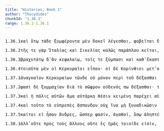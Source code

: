 ```yaml
---
title: "Histories, Book 1"
author: "Thucydides"
chunkId: "1.36.1"
range: 1.36.1-1.36.1
---
```


<pre class="greek prose syntax" data-urn="urn:cts:greekLit:tlg0003.tlg001"><p><span class="subdoc" data-subdoc="1.36.1">1.36.1</span><span class="sentence"><span class=" " data-flags="d--------" data-head="19" data-id="1" data-lemma="καί">καὶ </span><span class=" dative" data-def="that, Aër, any one who, anything which, whosoever, whichsoever" data-flags="p-s---md-" data-head="6" data-id="2" data-lemma="ὅστις">ὅτῳ </span><span class=" accusative" data-def="this, nearer, more remote" data-flags="p-p---na-" data-head="7" data-id="3" data-lemma="ὅδε">τάδε </span><span class="verb accusative" data-def="bring together, gather, collect, bring together, contribute, bring into conflict" data-flags="v-pppana-" data-head="7" data-id="4" data-lemma="συμφέρω">ξυμφέροντα </span><span class=" " data-def="indeed, of a truth, but, indeed" data-flags="d--------" data-head="10" data-id="5" data-lemma="μέν">μὲν </span><span class="verb " data-def="expect, think, suppose, imagine, thought" data-flags="v3spia---" data-head="10" data-id="6" data-lemma="δοκέω">δοκεῖ </span><span class="verb " data-flags="v--pne---" data-head="6" data-id="7" data-lemma="λέγω">λέγεσθαι</span><span class=" " data-flags="u--------" data-head="6" data-id="8" data-lemma=",">, </span><span class="verb " data-def="put to flight, terrify, alarm, to frighten" data-flags="v3spie---" data-head="10" data-id="9" data-lemma="φοβέω">φοβεῖται </span><span class=" " data-flags="c--------" data-head="19" data-id="10" data-lemma="δέ">δὲ </span><span class=" " data-flags="c--------" data-head="9" data-id="11" data-lemma="μή">μὴ </span><span class=" " data-def="through, in a line, right through" data-flags="r--------" data-head="14" data-id="12" data-lemma="διά">δἰ </span><span class=" accusative" data-def="self, him, her, it, the very one, the same" data-flags="p-p---na-" data-head="12" data-id="13" data-lemma="αὐτός">αὐτὰ </span><span class="verb nominative" data-def="persuade, obey, obey" data-flags="v-sppemn-" data-head="17" data-id="14" data-lemma="πείθω">πειθόμενος </span><span class=" accusative" data-flags="l-p---fa-" data-head="16" data-id="15" data-lemma="ὁ">τὰς </span><span class=" accusative" data-def="drink-offering, drink-offering, a solemn treaty" data-flags="n-p---fa-" data-head="17" data-id="16" data-lemma="σπονδή">σπονδὰς </span><span class="verb " data-def="luo, re-luo, solvo, se-luo), solūtus" data-flags="v3sasa---" data-head="11" data-id="17" data-lemma="λύω">λύσῃ</span><span class=" " data-flags="u--------" data-head="10" data-id="18" data-lemma=",">, </span><span class="verb " data-def="come to know, perceive, know, know by reflection" data-flags="v3sama---" data-head="0" data-id="19" data-lemma="γιγνώσκω">γνώτω </span><span class=" nominative" data-flags="l-s---nn-" data-head="22" data-id="20" data-lemma="ὁ">τὸ </span><span class=" " data-def="indeed, of a truth, but, indeed" data-flags="d--------" data-head="32" data-id="21" data-lemma="μέν">μὲν </span><span class="verb nominative" data-flags="v-srpann-" data-head="29" data-id="22" data-lemma="δείδω">δεδιὸς </span><span class=" genitive" data-def="self, him, her, it, the very one, the same" data-flags="p-s---ng-" data-head="24" data-id="23" data-lemma="αὐτός">αὐτοῦ </span><span class=" accusative" data-def="strength, might, power, might" data-flags="n-s---fa-" data-head="25" data-id="24" data-lemma="ἰσχύς">ἰσχὺν </span><span class="verb nominative" data-flags="v-sppann-" data-head="29" data-id="25" data-lemma="ἔχω">ἔχον </span><span class=" accusative" data-flags="l-p---ma-" data-head="27" data-id="26" data-lemma="ὁ">τοὺς </span><span class=" accusative" data-def="opposite, on the opposite side, opposite, fronting, face to face" data-flags="a-p---ma-" data-head="22" data-id="27" data-lemma="ἐναντίος">ἐναντίους </span><span class=" " data-def="" data-flags="d--------" data-head="29" data-id="28" data-lemma="μᾶλλον">μᾶλλον </span><span class="verb nominative" data-def="put to flight, terrify, alarm, to frighten" data-flags="v-sfpann-" data-head="32" data-id="29" data-lemma="φοβέω">φοβῆσον</span><span class=" " data-flags="u--------" data-head="29" data-id="30" data-lemma=",">, </span><span class=" nominative" data-flags="l-s---nn-" data-head="33" data-id="31" data-lemma="ὁ">τὸ </span><span class=" " data-flags="c--------" data-head="45" data-id="32" data-lemma="δέ">δὲ </span><span class="verb nominative" data-def="to be of good courage, to be over-bold, fear not" data-flags="v-sppann-" data-head="43" data-id="33" data-lemma="θαρσέω">θαρσοῦν </span><span class=" " data-flags="d--------" data-head="35" data-id="34" data-lemma="μή">μὴ </span><span class="verb genitive" data-def="take, accept, receive, receive, at the hand of" data-flags="v-sapmmg-" data-head="33" data-id="35" data-lemma="δέχομαι">δεξαμένου </span><span class=" nominative" data-def="without strength, weak, feeble, sickly, least able to bear" data-flags="a-s---nn-" data-head="37" data-id="36" data-lemma="ἀσθενής">ἀσθενὲς </span><span class="verb nominative" data-flags="v-sppann-" data-head="33" data-id="37" data-lemma="εἰμί">ὂν </span><span class=" " data-def="on the side of, in the direction of, from, at, to, práti" data-flags="r--------" data-head="42" data-id="38" data-lemma="πρός">πρὸς </span><span class="verb accusative" data-def="to be strong, had, strength" data-flags="v-pppama-" data-head="41" data-id="39" data-lemma="ἰσχύω">ἰσχύοντας </span><span class=" accusative" data-flags="l-p---ma-" data-head="41" data-id="40" data-lemma="ὁ">τοὺς </span><span class=" accusative" data-def="hated, hateful, hateful, hating, hostile" data-flags="a-p---ma-" data-head="38" data-id="41" data-lemma="ἐχθρός">ἐχθροὺς </span><span class=" nominative" data-flags="a-s---nnc" data-head="43" data-id="42" data-lemma="ἀδεής">ἀδεέστερον </span><span class="verb nominative" data-flags="v-sfpmnn-" data-head="32" data-id="43" data-lemma="εἰμί">ἐσόμενον</span><span class=" " data-flags="u--------" data-head="43" data-id="44" data-lemma=",">, </span><span class=" " data-flags="c--------" data-head="19" data-id="45" data-lemma="καί">καὶ </span><span class=" " data-flags="d--------" data-head="58" data-id="46" data-lemma="ἅμα">ἅμα </span><span class=" " data-flags="d--------" data-head="53" data-id="47" data-lemma="οὐ">οὐ </span><span class=" " data-def="round about, all round, on both sides, pári" data-flags="r--------" data-head="58" data-id="48" data-lemma="περί">περὶ </span><span class=" genitive" data-flags="l-s---fg-" data-head="50" data-id="49" data-lemma="ὁ">τῆς </span><span class=" genitive" data-def="BMus.Cat.Coins Thessaly" data-flags="n-s---fg-" data-head="48" data-id="50" data-lemma="Κέρκυρα">Κερκύρας </span><span class=" " data-flags="d--------" data-head="58" data-id="51" data-lemma="νῦν">νῦν </span><span class=" accusative" data-flags="l-s---na-" data-head="53" data-id="52" data-lemma="ὁ">τὸ </span><span class=" accusative" data-def="" data-flags="a-s---na-" data-head="50" data-id="53" data-lemma="πλέος">πλέον </span><span class=" " data-flags="c--------" data-head="53" data-id="54" data-lemma="ἤ">ἢ </span><span class=" " data-flags="d--------" data-head="57" data-id="55" data-lemma="καί">καὶ </span><span class=" genitive" data-flags="l-p---fg-" data-head="57" data-id="56" data-lemma="ὁ">τῶν </span><span class=" genitive" data-def="the city of Athens, to Athens" data-flags="n-p---fg-" data-head="92" data-id="57" data-lemma="Ἀθῆναι">Ἀθηνῶν </span><span class="verb nominative" data-def="take counsel, deliberate, determine, resolve after deliberation" data-flags="v-sppemn-" data-head="60" data-id="58" data-lemma="βουλεύω">βουλευόμενος</span><span class=" " data-flags="u--------" data-head="58" data-id="59" data-lemma=",">, </span><span class=" " data-flags="c--------" data-head="45" data-id="60" data-lemma="καί">καὶ </span><span class=" " data-flags="d--------" data-head="65" data-id="61" data-lemma="οὐ">οὐ </span><span class=" accusative" data-flags="l-p---na-" data-head="63" data-id="62" data-lemma="ὁ">τὰ </span><span class=" accusative" data-def="strongest, mightiest, the best, the strength" data-flags="a-p---na-" data-head="65" data-id="63" data-lemma="κράτιστος">κράτιστα </span><span class=" dative" data-def="self, him, her, it, the very one, the same" data-flags="p-p---fd-" data-head="65" data-id="64" data-lemma="αὐτός">αὐταῖς </span><span class="verb nominative" data-def="perceive before, foresee, foreseeing, foreknowledge" data-flags="v-sppamn-" data-head="60" data-id="65" data-lemma="προνοέω">προνοῶν</span><span class=" " data-flags="u--------" data-head="67" data-id="66" data-lemma=",">, </span><span class=" " data-def="whenever, since, since" data-flags="c--------" data-head="65" data-id="67" data-lemma="ὅταν">ὅταν </span><span class=" " data-def="into, to, into" data-flags="r--------" data-head="78" data-id="68" data-lemma="εἰς">ἐς </span><span class=" accusative" data-flags="l-s---ma-" data-head="75" data-id="69" data-lemma="ὁ">τὸν </span><span class="verb accusative" data-flags="v-sppama-" data-head="71" data-id="70" data-lemma="μέλλω">μέλλοντα </span><span class=" " data-flags="c--------" data-head="75" data-id="71" data-lemma="καί">καὶ </span><span class=" accusative" data-def="as great as, how great, as much as, how much, as far as, how far" data-flags="a-s---ma-" data-head="74" data-id="72" data-lemma="ὅσος">ὅσον </span><span class=" " data-flags="d--------" data-head="72" data-id="73" data-lemma="οὐ">οὐ </span><span class="verb accusative" data-flags="v-sppama-" data-head="71" data-id="74" data-lemma="πάρειμι">παρόντα </span><span class=" accusative" data-def="war, battle, fight, single combat" data-flags="n-s---ma-" data-head="68" data-id="75" data-lemma="πόλεμος">πόλεμον </span><span class=" accusative" data-flags="l-s---na-" data-head="77" data-id="76" data-lemma="ὁ">τὸ </span><span class=" " data-flags="d--------" data-head="78" data-id="77" data-lemma="αὐτίκα">αὐτίκα </span><span class="verb nominative" data-def="look round, examine, observe carefully, consider well" data-flags="v-sppamn-" data-head="79" data-id="78" data-lemma="περισκοπέω">περισκοπῶν </span><span class="verb " data-def="to be in doubt, at a loss, waverers, to be matter of doubt" data-flags="v3spsa---" data-head="67" data-id="79" data-lemma="ἐνδοιάζω">ἐνδοιάζῃ </span><span class=" accusative" data-def="place, spot, district, spot, sites" data-flags="n-s---na-" data-head="81" data-id="80" data-lemma="χωρίον">χωρίον </span><span class="verb " data-def="take, receive besides, in addition, get over and above" data-flags="v--ana---" data-head="79" data-id="81" data-lemma="προσλαμβάνω">προσλαβεῖν </span><span class=" nominative" data-flags="p-s---nn-" data-head="88" data-id="82" data-lemma="ὅς">ὃ </span><span class=" " data-def="mip, miti, mit, in the midst of, among, between" data-flags="r--------" data-head="86" data-id="83" data-lemma="μετά">μετὰ </span><span class=" genitive" data-def="big, full-grown, elder" data-flags="a-p---mgs" data-head="85" data-id="84" data-lemma="μέγας">μεγίστων </span><span class=" genitive" data-flags="n-p---mg-" data-head="83" data-id="85" data-lemma="καιρός">καιρῶν </span><span class="verb " data-def="make, make, a kinsman" data-flags="v3spie---" data-head="88" data-id="86" data-lemma="οἰκειόω">οἰκειοῦταί </span><span class=" " data-flags="d--------" data-head="88" data-id="87" data-lemma="τε">τε </span><span class=" " data-flags="c--------" data-head="80" data-id="88" data-lemma="καί">καὶ </span><span class="verb " data-def="make hostile, make an enemy of, you will make, your enemies" data-flags="v3spie---" data-head="88" data-id="89" data-lemma="πολεμόω">πολεμοῦται</span><span class=" " data-flags="u--------" data-head="0" data-id="90" data-lemma=".">. </span></span></p><p><span class="subdoc" data-subdoc="1.36.2">1.36.2</span><span class="sentence"><span class=" genitive" data-flags="l-s---fg-" data-head="4" data-id="1" data-lemma="ὁ">τῆς </span><span class=" " data-flags="d--------" data-head="5" data-id="2" data-lemma="τε">τε </span><span class=" " data-def="for, yes, . . , no, ay doubtless" data-flags="d--------" data-head="26" data-id="3" data-lemma="γάρ">γὰρ </span><span class=" genitive" data-def="Italy" data-flags="n-s---fg-" data-head="5" data-id="4" data-lemma="Ἰταλία">Ἰταλίας </span><span class=" " data-flags="c--------" data-head="8" data-id="5" data-lemma="καί">καὶ </span><span class=" genitive" data-def="" data-flags="n-s---fg-" data-head="5" data-id="6" data-lemma="Σικελία">Σικελίας </span><span class=" " data-flags="d--------" data-head="9" data-id="7" data-lemma="καλός">καλῶς </span><span class=" genitive" data-def="coasting voyage, passage, shore to be coasted along" data-flags="n-s---mg-" data-head="7" data-id="8" data-lemma="παράπλοος">παράπλου </span><span class="verb " data-def="Aër, śéte, śáyate" data-flags="v3spie---" data-head="26" data-id="9" data-lemma="κεῖμαι">κεῖται</span><span class=" " data-flags="u--------" data-head="11" data-id="10" data-lemma=",">, </span><span class=" " data-def="as being, inasmuch as, since it was, the actual" data-flags="c--------" data-head="9" data-id="11" data-lemma="ὥστε">ὥστε </span><span class=" " data-def="and not, neither . . nor, both not . . , and" data-flags="d--------" data-head="19" data-id="12" data-lemma="μήτε">μήτε </span><span class=" " data-def="from that place, thence, on his part, on yon side of" data-flags="d--------" data-head="14" data-id="13" data-lemma="ἐκεῖθεν">ἐκεῖθεν </span><span class=" accusative" data-def="of, for a ship, seafaring, naval, of ships" data-flags="a-s---ma-" data-head="17" data-id="14" data-lemma="ναυτικός">ναυτικὸν </span><span class="verb " data-def="suffer, permit, leave, alone" data-flags="v2spie---" data-head="11" data-id="15" data-lemma="ἐάω">ἐᾶσαι </span><span class=" dative" data-def="" data-flags="n-p---md-" data-head="17" data-id="16" data-lemma="Πελοποννήσιοι">Πελοποννησίοις </span><span class="verb " data-def="come upon, approach, come suddenly upon" data-flags="v--ana---" data-head="19" data-id="17" data-lemma="ἐπέρχομαι">ἐπελθεῖν </span><span class=" accusative" data-flags="l-s---na-" data-head="33" data-id="18" data-lemma="ὁ">τό </span><span class=" " data-flags="c--------" data-head="15" data-id="19" data-lemma="τε">τε </span><span class=" " data-def="hence, from this quarter, from people here" data-flags="d--------" data-head="33" data-id="20" data-lemma="ἐνθένδε">ἐνθένδε </span><span class=" " data-def="on the side of, in the direction of, from, at, to, práti" data-flags="r--------" data-head="24" data-id="21" data-lemma="πρός">πρὸς </span><span class=" accusative" data-flags="l-p---na-" data-head="23" data-id="22" data-lemma="ὁ">τ- </span><span class=" " data-def="there, in that place, what is, happens there, events there" data-flags="d--------" data-head="21" data-id="23" data-lemma="ἐκεῖ">ἀκεῖ </span><span class="verb " data-def="send past, conveyed, past" data-flags="v--ana---" data-head="19" data-id="24" data-lemma="παραπέμπω">παραπέμψαι</span><span class=" " data-flags="u--------" data-head="9" data-id="25" data-lemma=",">, </span><span class=" " data-flags="c--------" data-head="0" data-id="26" data-lemma="καί">καὶ </span><span class=" " data-def="into, to, into" data-flags="r--------" data-head="30" data-id="27" data-lemma="εἰς">ἐς </span><span class=" accusative" data-flags="l-p---na-" data-head="29" data-id="28" data-lemma="ὁ">τ- </span><span class=" accusative" data-flags="p-p---na-" data-head="27" data-id="29" data-lemma="ἄλλος">ἆλλα </span><span class=" nominative" data-def="accompanying, companion, suitable, useful, profitable" data-flags="a-s---nns" data-head="31" data-id="30" data-lemma="σύμφορος">ξυμφορώτατόν </span><span class="verb " data-flags="v3spia---" data-head="26" data-id="31" data-lemma="εἰμί">ἐστιν</span><span class=" " data-flags="u--------" data-head="0" data-id="32" data-lemma=".">. </span></span></p><p><span class="subdoc" data-subdoc="1.36.3">1.36.3</span><span class="sentence"><span class=" dative" data-def="short, a short time, for a moment" data-flags="a-s---nds" data-head="13" data-id="1" data-lemma="βραχύς">βραχυτάτῳ </span><span class=" " data-flags="d--------" data-head="18" data-id="2" data-lemma="δέ">δ̓ </span><span class=" " data-flags="d--------" data-head="18" data-id="3" data-lemma="ἄν">ἂν </span><span class=" dative" data-def="of the head, principal, chief, head, parts about the head" data-flags="a-s---nd-" data-head="13" data-id="4" data-lemma="κεφάλαιος">κεφαλαίῳ</span><span class=" " data-flags="u--------" data-head="4" data-id="5" data-lemma=",">, </span><span class=" dative" data-flags="l-p---nd-" data-head="8" data-id="6" data-lemma="ὁ">τοῖς </span><span class=" " data-flags="c--------" data-head="18" data-id="7" data-lemma="τε">τε </span><span class=" dative" data-def="all together, all at once, the whole, as a whole" data-flags="a-p---nd-" data-head="7" data-id="8" data-lemma="σύμπας">ξύμπασι </span><span class=" " data-flags="d--------" data-head="11" data-id="9" data-lemma="καί">καὶ </span><span class=" " data-flags="r--------" data-head="8" data-id="10" data-lemma="κατά">καθ̓ </span><span class=" accusative" data-def="each, each, every one" data-flags="a-s---na-" data-head="10" data-id="11" data-lemma="ἕκαστος">ἕκαστον</span><span class=" " data-flags="u--------" data-head="8" data-id="12" data-lemma=",">, </span><span class=" dative" data-def="this, nearer, more remote" data-flags="p-s---nd-" data-head="7" data-id="13" data-lemma="ὅδε">τῷδ̓ </span><span class=" " data-flags="d--------" data-head="18" data-id="14" data-lemma="ἄν">ἂν </span><span class=" " data-flags="d--------" data-head="16" data-id="15" data-lemma="μή">μὴ </span><span class="verb " data-flags="v--anm---" data-head="18" data-id="16" data-lemma="προίημι">προέσθαι </span><span class=" accusative" data-def="I at least, for my part, indeed, for myself, me, we two" data-flags="p1p---ma-" data-head="16" data-id="17" data-lemma="ἐγώ">ἡμᾶς </span><span class="verb " data-def="learn, by study, by practice" data-flags="v2paoa---" data-head="0" data-id="18" data-lemma="μανθάνω">μάθοιτε</span><span class=" " data-flags="u--------" data-head="0" data-id="19" data-lemma="·">· </span></span><span class="sentence"><span class=" nominative" data-def="three, three, three" data-flags="n-p---nn-" data-head="3" data-id="1" data-lemma="τρία">τρία </span><span class=" " data-def="indeed, of a truth, but, indeed" data-flags="d--------" data-head="20" data-id="2" data-lemma="μέν">μὲν </span><span class=" nominative" data-def="(sum), the things which actually exist, the present, reality, truth, actual objects" data-flags="n-p---nn-" data-head="8" data-id="3" data-lemma="ὄντα">ὄντα </span><span class=" genitive" data-def="computation, reckoning, account, accounts" data-flags="n-s---mg-" data-head="5" data-id="4" data-lemma="λόγος">λόγου </span><span class=" nominative" data-def="counterbalancing, weighing as much, of like value, worth as much as, worth" data-flags="a-p---nn-" data-head="8" data-id="5" data-lemma="ἄξιος">ἄξια </span><span class=" dative" data-flags="l-p---md-" data-head="7" data-id="6" data-lemma="ὁ">τοῖς </span><span class=" dative" data-def="the Thessalian tribe of which Hellen was the reputed chief, non-Egyptian, pagan" data-flags="n-p---md-" data-head="8" data-id="7" data-lemma="Ἕλλην">Ἕλλησι </span><span class=" nominative" data-def="of, for a ship, seafaring, naval, of ships" data-flags="a-p---nn-" data-head="9" data-id="8" data-lemma="ναυτικός">ναυτικά</span><span class=" " data-flags="u--------" data-head="20" data-id="9" data-lemma=",">, </span><span class=" nominative" data-flags="l-s---nn-" data-head="16" data-id="10" data-lemma="ὁ">τὸ </span><span class=" " data-def="beside, from the side of, from beside, from, beside" data-flags="r--------" data-head="10" data-id="11" data-lemma="παρά">παῤ </span><span class=" dative" data-def="thou, thou at least, for thy part, you two, both of you" data-flags="p-p---md-" data-head="11" data-id="12" data-lemma="σύ">ὑμῖν </span><span class=" " data-flags="d--------" data-head="16" data-id="13" data-lemma="καί">καὶ </span><span class=" nominative" data-flags="l-s---nn-" data-head="15" data-id="14" data-lemma="ὁ">τὸ </span><span class=" nominative" data-def="our, our case, our part" data-flags="a-s---nn-" data-head="16" data-id="15" data-lemma="ἡμέτερος">ἡμέτερον </span><span class=" " data-flags="c--------" data-head="9" data-id="16" data-lemma="καί">καὶ </span><span class=" nominative" data-flags="l-s---nn-" data-head="16" data-id="17" data-lemma="ὁ">τὸ </span><span class=" genitive" data-def="courtesan, in Corinthian fashion" data-flags="n-p---mg-" data-head="17" data-id="18" data-lemma="Κορίνθιος">Κορινθίων</span><span class=" " data-flags="u--------" data-head="0" data-id="19" data-lemma="·">· </span></span><span class="sentence"><span class=" genitive" data-def="this, u, this man here" data-flags="p-p---ng-" data-head="6" data-id="1" data-lemma="οὗτος">τούτων </span><span class=" " data-flags="d--------" data-head="20" data-id="2" data-lemma="δέ">δὲ </span><span class=" " data-flags="c--------" data-head="20" data-id="3" data-lemma="εἰ">εἰ </span><span class="verb " data-def="look round upon, take a look round, look over, overlook" data-flags="v2pfim---" data-head="10" data-id="4" data-lemma="περιοράω">περιόψεσθε </span><span class=" accusative" data-flags="l-p---na-" data-head="6" data-id="5" data-lemma="ὁ">τὰ </span><span class=" " data-def="Acut.(Sp, two, two" data-flags="a--------" data-head="9" data-id="6" data-lemma="δύο">δύο </span><span class=" " data-def="into, to, into" data-flags="r--------" data-head="9" data-id="7" data-lemma="εἰς">ἐς </span><span class=" accusative" data-def="identical" data-flags="a-s---na-" data-head="7" data-id="8" data-lemma="ταὐτός">ταὐτὸν </span><span class="verb " data-def="ibo, start, set out, was setting out" data-flags="v--ana---" data-head="4" data-id="9" data-lemma="ἔρχομαι">ἐλθεῖν </span><span class=" " data-flags="c--------" data-head="3" data-id="10" data-lemma="καί">καὶ </span><span class=" nominative" data-def="courtesan, in Corinthian fashion" data-flags="n-p---mn-" data-head="13" data-id="11" data-lemma="Κορίνθιος">Κορίνθιοι </span><span class=" accusative" data-def="I at least, for my part, indeed, for myself, me, we two" data-flags="p1p---ma-" data-head="13" data-id="12" data-lemma="ἐγώ">ἡμᾶς </span><span class="verb " data-def="seize beforehand, occupy in advance, to be so occupied, preoccupy" data-flags="v3pfim---" data-head="10" data-id="13" data-lemma="προκαταλαμβάνω">προκαταλήψονται</span><span class=" " data-flags="u--------" data-head="3" data-id="14" data-lemma=",">, </span><span class=" dative" data-flags="n-p---md-" data-head="17" data-id="15" data-lemma="Κερυκυραῖος">Κερκυραίοις </span><span class=" " data-flags="d--------" data-head="17" data-id="16" data-lemma="τε">τε </span><span class=" " data-flags="c--------" data-head="20" data-id="17" data-lemma="καί">καὶ </span><span class=" dative" data-def="" data-flags="n-p---md-" data-head="17" data-id="18" data-lemma="Πελοποννήσιοι">Πελοποννησίοις </span><span class=" " data-flags="d--------" data-head="20" data-id="19" data-lemma="ἅμα">ἅμα </span><span class="verb " data-def="fight by sea, with, to be in the battle" data-flags="v2pfia---" data-head="23" data-id="20" data-lemma="ναυμαχέω">ναυμαχήσετε</span><span class=" " data-flags="u--------" data-head="20" data-id="21" data-lemma=",">, </span><span class="verb nominative" data-def="bring to light, show forth, portray, represent, cause" data-flags="v-papmmn-" data-head="25" data-id="22" data-lemma="δείκνυμι">δεξάμενοι </span><span class=" " data-flags="c--------" data-head="0" data-id="23" data-lemma="δέ">δὲ </span><span class=" accusative" data-def="I at least, for my part, indeed, for myself, me, we two" data-flags="p1p---ma-" data-head="25" data-id="24" data-lemma="ἐγώ">ἡμᾶς </span><span class="verb " data-flags="v2pfia---" data-head="23" data-id="25" data-lemma="ἔχω">ἕξετε </span><span class=" " data-def="on the side of, in the direction of, from, at, to, práti" data-flags="r--------" data-head="32" data-id="26" data-lemma="πρός">πρὸς </span><span class=" accusative" data-def="self, him, her, it, the very one, the same" data-flags="p-p---ma-" data-head="26" data-id="27" data-lemma="αὐτός">αὐτοὺς </span><span class=" dative" data-flags="a-p---fdc" data-head="29" data-id="28" data-lemma="πλείων">πλείοσι </span><span class=" dative" data-def="ship, NT, the ships" data-flags="n-p---fd-" data-head="32" data-id="29" data-lemma="ναῦς">ναυσὶ </span><span class=" dative" data-flags="l-p---fd-" data-head="29" data-id="30" data-lemma="ὁ">ταῖς </span><span class=" dative" data-def="our, our case, our part" data-flags="a-p---fd-" data-head="29" data-id="31" data-lemma="ἡμέτερος">ἡμετέραις </span><span class="verb " data-def="contend for a prize, about, didst provoke" data-flags="v--pne---" data-head="25" data-id="32" data-lemma="ἀγωνίζομαι">ἀγωνίζεσθαι</span><span class=" " data-flags="u--------" data-head="0" data-id="33" data-lemma=".">. </span></span></p><p><span class="subdoc" data-subdoc="1.36.4">1.36.4</span><span class="sentence"><span class=" accusative" data-def="such as this, so good, so noble, so bad, so great a thing" data-flags="p-p---na-" data-head="5" data-id="1" data-lemma="τοιοῦτος">τοιαῦτα </span><span class=" " data-def="indeed, of a truth, but, indeed" data-flags="d--------" data-head="5" data-id="2" data-lemma="μέν">μὲν </span><span class=" nominative" data-flags="l-p---mn-" data-head="4" data-id="3" data-lemma="ὁ">οἱ </span><span class=" nominative" data-flags="n-p---mn-" data-head="5" data-id="4" data-lemma="Κερυκυραῖος">Κερκυραῖοι </span><span class="verb " data-def="said, avocam, vac" data-flags="v3paia---" data-head="0" data-id="5" data-lemma="εἶπον">εἶπον</span><span class=" " data-flags="u--------" data-head="0" data-id="6" data-lemma="·">· </span></span><span class="sentence"><span class=" nominative" data-flags="l-p---mn-" data-head="3" data-id="1" data-lemma="ὁ">οἱ </span><span class=" " data-flags="d--------" data-head="8" data-id="2" data-lemma="δέ">δὲ </span><span class=" nominative" data-def="courtesan, in Corinthian fashion" data-flags="n-p---mn-" data-head="8" data-id="3" data-lemma="Κορίνθιος">Κορίνθιοι </span><span class=" " data-def="mip, miti, mit, in the midst of, among, between" data-flags="r--------" data-head="8" data-id="4" data-lemma="μετά">μετ̓ </span><span class=" accusative" data-def="self, him, her, it, the very one, the same" data-flags="p-p---ma-" data-head="4" data-id="5" data-lemma="αὐτός">αὐτοὺς </span><span class=" accusative" data-def="such as this, such as you see, so great, so bad" data-flags="p-p---na-" data-head="8" data-id="6" data-lemma="τοιόσδε">τοιάδε</span><span class=" " data-flags="u--------" data-head="0" data-id="7" data-lemma=".">. </span></span></p><p><span class="subdoc" data-subdoc="1.37.1">1.37.1</span><span class="sentence"><span class=" nominative" data-def="of, with, by force:, constraining, applying force" data-flags="a-s---nn-" data-head="56" data-id="1" data-lemma="ἀναγκαῖος">ἀναγκαῖον </span><span class=" genitive" data-flags="n-p---mg-" data-head="12" data-id="2" data-lemma="Κερυκυραῖος">Κερκυραίων </span><span class=" genitive" data-def="this, nearer, more remote" data-flags="a-p---mg-" data-head="2" data-id="3" data-lemma="ὅδε">τῶνδε </span><span class=" " data-flags="d--------" data-head="5" data-id="4" data-lemma="οὐ">οὐ </span><span class=" accusative" data-def="alone, solitary, bereft of, without" data-flags="a-s---na-" data-head="14" data-id="5" data-lemma="μόνος">μόνον </span><span class=" " data-def="round about, all round, on both sides, pári" data-flags="r--------" data-head="14" data-id="6" data-lemma="περί">περὶ </span><span class=" genitive" data-flags="l-s---ng-" data-head="8" data-id="7" data-lemma="ὁ">τοῦ </span><span class="verb " data-def="take, accept, receive, receive, at the hand of" data-flags="v--anm---" data-head="6" data-id="8" data-lemma="δέχομαι">δέξασθαι </span><span class=" accusative" data-def="Rendic.Pont. Accad.Rom. di Arch, they, them, them" data-flags="p-p---ma-" data-head="8" data-id="9" data-lemma="σφεῖς">σφᾶς </span><span class=" accusative" data-flags="l-s---ma-" data-head="11" data-id="10" data-lemma="ὁ">τὸν </span><span class=" accusative" data-def="computation, reckoning, account, accounts" data-flags="n-s---ma-" data-head="12" data-id="11" data-lemma="λόγος">λόγον </span><span class="verb genitive" data-def="make, do, make, produce" data-flags="v-papmmg-" data-head="56" data-id="12" data-lemma="ποιέω">ποιησαμένων</span><span class=" " data-flags="u--------" data-head="11" data-id="13" data-lemma=",">, </span><span class=" " data-def="otheruise, but, not only . . but" data-flags="c--------" data-head="11" data-id="14" data-lemma="ἀλλά">ἀλλ̓ </span><span class=" " data-def="so, thus, as, how" data-flags="c--------" data-head="14" data-id="15" data-lemma="ὡς">ὡς </span><span class=" " data-flags="d--------" data-head="17" data-id="16" data-lemma="καί">καὶ </span><span class=" nominative" data-def="I at least, for my part, indeed, for myself, me, we two" data-flags="p1p---mn-" data-head="19" data-id="17" data-lemma="ἐγώ">ἡμεῖς </span><span class=" " data-flags="d--------" data-head="20" data-id="18" data-lemma="τε">τε </span><span class="verb " data-def="to be, do wrong, those who have sinned" data-flags="v1ppia---" data-head="20" data-id="19" data-lemma="ἀδικέω">ἀδικοῦμεν </span><span class=" " data-flags="c--------" data-head="15" data-id="20" data-lemma="καί">καὶ </span><span class=" nominative" data-def="self, him, her, it, the very one, the same" data-flags="p-p---mn-" data-head="24" data-id="21" data-lemma="αὐτός">αὐτοὶ </span><span class=" " data-flags="d--------" data-head="23" data-id="22" data-lemma="οὐ">οὐκ </span><span class=" " data-def="suitably, fairly, reasonably, reasonable" data-flags="d--------" data-head="24" data-id="23" data-lemma="εἰκότως">εἰκότως </span><span class="verb " data-def="to be at war, make war, with" data-flags="v3ppie---" data-head="20" data-id="24" data-lemma="πολεμέω">πολεμοῦνται</span><span class=" " data-flags="u--------" data-head="12" data-id="25" data-lemma=",">, </span><span class="verb accusative" data-def="remind, put in mind, of, recalled" data-flags="v-pappma-" data-head="38" data-id="26" data-lemma="μιμνήσκω">μνησθέντας </span><span class=" accusative" data-flags="a-s---na-" data-head="26" data-id="27" data-lemma="πρῶτος">πρῶτον </span><span class=" " data-flags="d--------" data-head="27" data-id="28" data-lemma="καί">καὶ </span><span class=" accusative" data-def="I at least, for my part, indeed, for myself, me, we two" data-flags="p1p---ma-" data-head="38" data-id="29" data-lemma="ἐγώ">ἡμᾶς </span><span class=" " data-def="round about, all round, on both sides, pári" data-flags="r--------" data-head="26" data-id="30" data-lemma="περί">περὶ </span><span class=" genitive" data-def="either, both of two, each one" data-flags="a-p---ng-" data-head="30" data-id="31" data-lemma="ἀμφότερος">ἀμφοτέρων </span><span class=" " data-def="in this way, manner, so, thus, thus, as follows" data-flags="d--------" data-head="26" data-id="32" data-lemma="οὕτως">οὕτω </span><span class=" " data-flags="d--------" data-head="36" data-id="33" data-lemma="καί">καὶ </span><span class=" " data-flags="r--------" data-head="38" data-id="34" data-lemma="ἐπί">ἐπὶ </span><span class=" accusative" data-flags="l-s---ma-" data-head="37" data-id="35" data-lemma="ὁ">τὸν </span><span class=" accusative" data-flags="a-s---ma-" data-head="37" data-id="36" data-lemma="ἄλλος">ἄλλον </span><span class=" accusative" data-def="computation, reckoning, account, accounts" data-flags="n-s---ma-" data-head="34" data-id="37" data-lemma="λόγος">λόγον </span><span class="verb " data-flags="v--pna---" data-head="56" data-id="38" data-lemma="εἶμι">ἰέναι</span><span class=" " data-flags="u--------" data-head="40" data-id="39" data-lemma=",">, </span><span class=" " data-def="in that place, there, in which place, where, wherever" data-flags="c--------" data-head="38" data-id="40" data-lemma="ἵνα">ἵνα </span><span class=" accusative" data-flags="l-s---fa-" data-head="45" data-id="41" data-lemma="ὁ">τὴν </span><span class=" " data-def="ápa, ab, ap-ehtre" data-flags="r--------" data-head="45" data-id="42" data-lemma="ἀπό">ἀφ̓ </span><span class=" genitive" data-def="I at least, for my part, indeed, for myself, me, we two" data-flags="p1p---mg-" data-head="42" data-id="43" data-lemma="ἐγώ">ἡμῶν </span><span class=" " data-flags="d--------" data-head="48" data-id="44" data-lemma="τε">τε </span><span class=" accusative" data-def="thinking worthy, deeming, fit" data-flags="n-s---fa-" data-head="47" data-id="45" data-lemma="ἀξίωσις">ἀξίωσιν </span><span class=" accusative" data-def="not liable to fall, immovable, steadfast, unshaken, unfailing, trusty" data-flags="a-s---nac" data-head="47" data-id="46" data-lemma="ἀσφαλής">ἀσφαλέστερον </span><span class="verb " data-def="know beforehand, foreseen" data-flags="v2prsa---" data-head="48" data-id="47" data-lemma="πρόοιδα">προειδῆτε </span><span class=" " data-flags="c--------" data-head="40" data-id="48" data-lemma="καί">καὶ </span><span class=" accusative" data-flags="l-s---fa-" data-head="51" data-id="49" data-lemma="ὁ">τὴν </span><span class=" genitive" data-def="this, nearer, more remote" data-flags="p-p---mg-" data-head="51" data-id="50" data-lemma="ὅδε">τῶνδε </span><span class=" accusative" data-def="need, want, need, necessity" data-flags="n-s---fa-" data-head="54" data-id="51" data-lemma="χρεία">χρείαν </span><span class=" " data-flags="d--------" data-head="53" data-id="52" data-lemma="μή">μὴ </span><span class=" " data-def="inconsiderate, thought-less, thoughtlessly, irrational" data-flags="d--------" data-head="54" data-id="53" data-lemma="ἀλόγιστος">ἀλογίστως </span><span class="verb " data-def="thrust away, push back, pushed, off" data-flags="v2pasm---" data-head="48" data-id="54" data-lemma="ἀπωθέω">ἀπώσησθε</span><span class=" " data-flags="u--------" data-head="0" data-id="55" data-lemma=".">. </span></span></p><p><span class="subdoc" data-subdoc="1.37.2">1.37.2</span><span class="sentence"><span class="verb " data-def="Spir. Prooem., Eratosth.Prooem, say, affirm, assert, shall we say of" data-flags="v3ppia---" data-head="0" data-id="1" data-lemma="φημί">φασὶ </span><span class=" " data-flags="d--------" data-head="1" data-id="2" data-lemma="δέ">δὲ </span><span class=" accusative" data-def="alliance, offensive and defensive, defensive, the duty of an ally" data-flags="n-s---fa-" data-head="9" data-id="3" data-lemma="συμμαχία">ξυμμαχίαν </span><span class=" " data-def="through, in a line, right through" data-flags="r--------" data-head="9" data-id="4" data-lemma="διά">διὰ </span><span class=" accusative" data-flags="l-s---na-" data-head="6" data-id="5" data-lemma="ὁ">τὸ </span><span class=" accusative" data-def="of sound mind, discreet, prudent, reasonable" data-flags="a-s---na-" data-head="4" data-id="6" data-lemma="σώφρων">σῶφρον </span><span class=" genitive" data-def="not one, no one, none, no set" data-flags="p-s---mg-" data-head="3" data-id="7" data-lemma="οὐδείς">οὐδενός </span><span class=" " data-flags="d--------" data-head="9" data-id="8" data-lemma="πω">πω </span><span class="verb " data-def="take, accept, receive, receive, at the hand of" data-flags="v--anm---" data-head="1" data-id="9" data-lemma="δέχομαι">δέξασθαι</span><span class=" " data-flags="u--------" data-head="0" data-id="10" data-lemma="·">· </span></span><span class="sentence"><span class=" accusative" data-flags="l-s---na-" data-head="8" data-id="1" data-lemma="ὁ">τὸ </span><span class=" " data-flags="d--------" data-head="8" data-id="2" data-lemma="δέ">δ̓ </span><span class=" " data-flags="r--------" data-head="8" data-id="3" data-lemma="ἐπί">ἐπὶ </span><span class=" dative" data-def="wickedness, villainy, malice, vice, malpractices" data-flags="n-s---fd-" data-head="5" data-id="4" data-lemma="κακουργία">κακουργίᾳ </span><span class=" " data-flags="c--------" data-head="3" data-id="5" data-lemma="καί">καὶ </span><span class=" " data-flags="d--------" data-head="7" data-id="6" data-lemma="οὐ">οὐκ </span><span class=" dative" data-def="goodness, excellence, manly, valour" data-flags="n-s---fd-" data-head="5" data-id="7" data-lemma="ἀρετή">ἀρετῇ </span><span class="verb " data-def="pursue, practise, make" data-flags="v3paia---" data-head="0" data-id="8" data-lemma="ἐπιτηδεύω">ἐπετήδευσαν</span><span class=" " data-flags="u--------" data-head="13" data-id="9" data-lemma=",">, </span><span class=" accusative" data-def="fighting along with, leagued, allied with, ally" data-flags="a-s---ma-" data-head="17" data-id="10" data-lemma="σύμμαχος">ξύμμαχόν </span><span class=" " data-flags="d--------" data-head="20" data-id="11" data-lemma="τε">τε </span><span class=" accusative" data-def="not one, no one, none, no set" data-flags="a-s---ma-" data-head="10" data-id="12" data-lemma="οὐδείς">οὐδένα </span><span class="verb nominative" data-def="will, wish, be willing, wish is will, willed" data-flags="v-pppemn-" data-head="8" data-id="13" data-lemma="βούλομαι">βουλόμενοι </span><span class=" " data-def="on the side of, in the direction of, from, at, to, práti" data-flags="r--------" data-head="18" data-id="14" data-lemma="πρός">πρὸς </span><span class=" accusative" data-flags="l-p---na-" data-head="18" data-id="15" data-lemma="ὁ">τ- </span><span class=" accusative" data-def="wrong done, intentional wrong, wrong done to" data-flags="n-p---na-" data-head="14" data-id="16" data-lemma="ἀδίκημα">ἀδικήματα </span><span class=" " data-flags="c--------" data-head="19" data-id="17" data-lemma="οὐδέ">οὐδὲ </span><span class=" accusative" data-def="witness, witnesses, martyr" data-flags="n-s---ma-" data-head="17" data-id="18" data-lemma="μάρτυς">μάρτυρα </span><span class="verb " data-flags="v--pna---" data-head="20" data-id="19" data-lemma="ἔχω">ἔχειν </span><span class=" " data-flags="c--------" data-head="13" data-id="20" data-lemma="οὐτε">οὔτε </span><span class="verb nominative" data-def="call to, call in, send for, summon, invoke" data-flags="v-pfpamn-" data-head="22" data-id="21" data-lemma="παρακαλέω">παρακαλοῦντες </span><span class="verb " data-def="make ugly, disfigure, give, a bad form" data-flags="v--pne---" data-head="20" data-id="22" data-lemma="αἰσχύνω">αἰσχύνεσθαι</span><span class=" " data-flags="u--------" data-head="0" data-id="23" data-lemma=".">. </span></span></p><p><span class="subdoc" data-subdoc="1.37.3">1.37.3</span><span class="sentence"><span class=" " data-flags="d--------" data-head="9" data-id="1" data-lemma="καί">καὶ </span><span class=" nominative" data-flags="l-s---fn-" data-head="3" data-id="2" data-lemma="ὁ">ἡ </span><span class=" nominative" data-def="city, the citadel, the citadel" data-flags="n-s---fn-" data-head="9" data-id="3" data-lemma="πόλις">πόλις </span><span class=" genitive" data-def="self, him, her, it, the very one, the same" data-flags="p-p---mg-" data-head="3" data-id="4" data-lemma="αὐτός">αὐτῶν </span><span class=" " data-flags="d--------" data-head="9" data-id="5" data-lemma="ἅμα">ἅμα </span><span class=" accusative" data-def="sufficient in oneself, self-supporting, independent, helping itself, acting instinctively, self-reliant" data-flags="a-s---fa-" data-head="7" data-id="6" data-lemma="αὐτάρκης">αὐτάρκη </span><span class=" accusative" data-def="setting, placing, setting, giving" data-flags="n-s---fa-" data-head="8" data-id="7" data-lemma="θέσις">θέσιν </span><span class="verb nominative" data-def="Aër, śéte, śáyate" data-flags="v-srpefn-" data-head="9" data-id="8" data-lemma="κεῖμαι">κειμένη </span><span class="verb " data-def="pour in beside, pour in, pour on" data-flags="v3siia---" data-head="0" data-id="9" data-lemma="παραχέω">παρέχει </span><span class=" accusative" data-def="self, him, her, it, the very one, the same" data-flags="p-p---ma-" data-head="9" data-id="10" data-lemma="αὐτός">αὐτοὺς </span><span class=" accusative" data-def="a judge, juror, avenger" data-flags="n-p---ma-" data-head="9" data-id="11" data-lemma="δικαστής">δικαστὰς </span><span class=" genitive" data-flags="p-p---ng-" data-head="13" data-id="12" data-lemma="ὅς">ὧν </span><span class="verb " data-def="disable, hinder, disable, lame" data-flags="v3ppia---" data-head="11" data-id="13" data-lemma="βλάπτω">βλάπτουσί </span><span class=" accusative" data-def="any one, any thing, who? what?, si se" data-flags="p-s---ma-" data-head="13" data-id="14" data-lemma="τις">τινα </span><span class=" " data-def="" data-flags="d--------" data-head="9" data-id="15" data-lemma="μᾶλλον">μᾶλλον </span><span class=" " data-flags="c--------" data-head="15" data-id="16" data-lemma="ἤ">ἢ </span><span class=" " data-flags="r--------" data-head="19" data-id="17" data-lemma="κατά">κατὰ </span><span class=" accusative" data-def="compounding, a compound, convention, compact" data-flags="n-p---fa-" data-head="17" data-id="18" data-lemma="συνθήκη">ξυνθήκας </span><span class="verb " data-def="come into a new state of being, come into being, to be born" data-flags="v--pne---" data-head="35" data-id="19" data-lemma="γίγνομαι">γίγνεσθαι</span><span class=" " data-flags="u--------" data-head="21" data-id="20" data-lemma=",">, </span><span class=" " data-def="through, in a line, right through" data-flags="r--------" data-head="9" data-id="21" data-lemma="διά">διὰ </span><span class=" accusative" data-flags="l-s---na-" data-head="33" data-id="22" data-lemma="ὁ">τὸ </span><span class=" accusative" data-def="least, worst, least" data-flags="a-p---na-" data-head="27" data-id="23" data-lemma="ἥκιστος">ἥκιστα </span><span class=" " data-flags="r--------" data-head="27" data-id="24" data-lemma="ἐπί">ἐπὶ </span><span class=" accusative" data-flags="l-p---ma-" data-head="26" data-id="25" data-lemma="ὁ">τοὺς </span><span class=" " data-def="near, hard by, one's neighbours, one's fellow creatures" data-flags="d--------" data-head="24" data-id="26" data-lemma="πέλας">πέλας </span><span class="verb accusative" data-def="sail out, away, swim out" data-flags="v-pppama-" data-head="33" data-id="27" data-lemma="ἐκπλέω">ἐκπλέοντας </span><span class=" " data-flags="d--------" data-head="33" data-id="28" data-lemma="μάλιστα">μάλιστα </span><span class=" accusative" data-flags="l-p---ma-" data-head="30" data-id="29" data-lemma="ὁ">τοὺς </span><span class=" accusative" data-flags="p-p---ma-" data-head="33" data-id="30" data-lemma="ἄλλος">ἄλλους </span><span class=" dative" data-def="force, constraint, necessity, perforce, of necessity, forcibly, by force" data-flags="n-s---fd-" data-head="32" data-id="31" data-lemma="ἀνάγκη">ἀνάγκῃ </span><span class="verb accusative" data-def="take down, come down, swoop, put into port, put in" data-flags="v-pppama-" data-head="30" data-id="32" data-lemma="καταίρω">καταίροντας </span><span class="verb " data-def="take, accept, receive, receive, at the hand of" data-flags="v--pne---" data-head="21" data-id="33" data-lemma="δέχομαι">δέχεσθαι</span><span class=" " data-flags="u--------" data-head="0" data-id="34" data-lemma=".">. </span></span></p><p><span class="subdoc" data-subdoc="1.37.4">1.37.4</span><span class="sentence"><span class=" " data-flags="d--------" data-head="13" data-id="1" data-lemma="καί">καὶ </span><span class=" accusative" data-def="this, u, this man here" data-flags="a-s---na-" data-head="5" data-id="2" data-lemma="οὗτος">τοῦτο </span><span class=" accusative" data-flags="l-s---na-" data-head="5" data-id="3" data-lemma="ὁ">τὸ </span><span class=" accusative" data-def="well-looking, comely, fair, decent, seemly" data-flags="a-s---na-" data-head="5" data-id="4" data-lemma="εὐπρεπής">εὐπρεπὲς </span><span class=" accusative" data-def="without, drink-offering, to whom no drink-offering is poured" data-flags="a-s---na-" data-head="11" data-id="5" data-lemma="ἄσπονδος">ἄσπονδον </span><span class=" " data-flags="d--------" data-head="11" data-id="6" data-lemma="οὐ">οὐχ </span><span class=" " data-def="in that place, there, in which place, where, wherever" data-flags="c--------" data-head="11" data-id="7" data-lemma="ἵνα">ἵνα </span><span class=" " data-flags="d--------" data-head="9" data-id="8" data-lemma="μή">μὴ </span><span class="verb " data-def="join in wrong, injury, with" data-flags="v3ppsa---" data-head="7" data-id="9" data-lemma="συναδικέω">ξυναδικῶσιν </span><span class=" dative" data-def="D Mort, one, the other of two" data-flags="a-p---md-" data-head="9" data-id="10" data-lemma="ἕτερος">ἑτέροις </span><span class="verb " data-def="throw, lay before, throw to, put forward" data-flags="v3prie---" data-head="13" data-id="11" data-lemma="προβάλλω">προβέβληνται</span><span class=" " data-flags="u--------" data-head="18" data-id="12" data-lemma=",">, </span><span class=" " data-def="otheruise, but, not only . . but" data-flags="c--------" data-head="0" data-id="13" data-lemma="ἀλλά">ἀλλ̓ </span><span class=" " data-flags="c--------" data-head="18" data-id="14" data-lemma="ὅπως">ὅπως </span><span class=" " data-flags="r--------" data-head="17" data-id="15" data-lemma="κατά">κατὰ </span><span class=" accusative" data-def="alone, solitary, bereft of, without" data-flags="a-p---fa-" data-head="15" data-id="16" data-lemma="μόνος">μόνας </span><span class="verb " data-def="to be, do wrong, those who have sinned" data-flags="v3ppsa---" data-head="14" data-id="17" data-lemma="ἀδικέω">ἀδικῶσι </span><span class=" " data-flags="c--------" data-head="41" data-id="18" data-lemma="καί">καὶ </span><span class=" " data-flags="c--------" data-head="18" data-id="19" data-lemma="ὅπως">ὅπως </span><span class=" " data-def="in, into, in, in the district of" data-flags="r--------" data-head="24" data-id="20" data-lemma="ἐν">ἐν </span><span class=" dative" data-flags="p-s---md-" data-head="20" data-id="21" data-lemma="ὅς">ᾧ </span><span class=" " data-def="indeed, of a truth, but, indeed" data-flags="d--------" data-head="35" data-id="22" data-lemma="μέν">μὲν </span><span class=" " data-flags="d--------" data-head="24" data-id="23" data-lemma="ἄν">ἂν </span><span class="verb " data-def="to be strong, powerful, rule, hold sway, sway" data-flags="v3ppsa---" data-head="25" data-id="24" data-lemma="κρατέω">κρατῶσι </span><span class="verb " data-def="constrain, they used force, to be hard pressed" data-flags="v3ppse---" data-head="35" data-id="25" data-lemma="βιάζω">βιάζωνται</span><span class=" " data-flags="u--------" data-head="25" data-id="26" data-lemma=",">, </span><span class=" " data-flags="d--------" data-head="30" data-id="27" data-lemma="οὗ">οὗ </span><span class=" " data-flags="d--------" data-head="35" data-id="28" data-lemma="δέ">δ̓ </span><span class=" " data-flags="c--------" data-head="32" data-id="29" data-lemma="ἄν">ἂν </span><span class="verb " data-def="escape notice, escape, notice" data-flags="v3ppsa---" data-head="29" data-id="30" data-lemma="λανθάνω">λάθωσι </span><span class=" accusative" data-def="" data-flags="a-s---na-" data-head="32" data-id="31" data-lemma="πλέος">πλέον </span><span class="verb " data-flags="v3ppsa---" data-head="35" data-id="32" data-lemma="ἔχω">ἔχωσιν</span><span class=" " data-flags="u--------" data-head="32" data-id="33" data-lemma=",">, </span><span class=" " data-def="if haply, if, soever" data-flags="c--------" data-head="39" data-id="34" data-lemma="ἐάν">ἢν </span><span class=" " data-flags="c--------" data-head="19" data-id="35" data-lemma="δέ">δέ </span><span class=" " data-flags="d--------" data-head="37" data-id="36" data-lemma="πού">πού </span><span class=" accusative" data-def="any one, any thing, who? what?, si se" data-flags="p-s---na-" data-head="38" data-id="37" data-lemma="τις">τι </span><span class="verb " data-def="take, receive besides, in addition, get over and above" data-flags="v3pasa---" data-head="34" data-id="38" data-lemma="προσλαμβάνω">προσλάβωσιν </span><span class="verb " data-def="to be, to be shameless, behave impudently, he is impudent enough" data-flags="v3ppsa---" data-head="35" data-id="39" data-lemma="ἀναισχυντέω">ἀναισχυντῶσιν</span><span class=" " data-flags="u--------" data-head="0" data-id="40" data-lemma="·">· </span></span></p><p><span class="subdoc" data-subdoc="1.37.5">1.37.5</span><span class="sentence"><span class=" " data-flags="d--------" data-head="20" data-id="1" data-lemma="καίτοι">καίτοι </span><span class=" " data-flags="c--------" data-head="20" data-id="2" data-lemma="εἰ">εἰ </span><span class="verb " data-flags="v3piia---" data-head="2" data-id="3" data-lemma="εἰμί">ἦσαν </span><span class=" nominative" data-def="nar-, ner-, nṛ-, nṛ" data-flags="n-p---mn-" data-head="3" data-id="4" data-lemma="ἀνήρ">ἄνδρες</span><span class=" " data-flags="u--------" data-head="6" data-id="5" data-lemma=",">, </span><span class=" " data-def="like as, even as, as for instance, just as" data-flags="c--------" data-head="3" data-id="6" data-lemma="ὥσπερ">ὥσπερ </span><span class="verb " data-def="Spir. Prooem., Eratosth.Prooem, say, affirm, assert, shall we say of" data-flags="v3ppia---" data-head="6" data-id="7" data-lemma="φημί">φασίν</span><span class=" " data-flags="u--------" data-head="6" data-id="8" data-lemma=",">, </span><span class=" nominative" data-def="good:, well-born, gentle, aristocrats" data-flags="a-p---mn-" data-head="4" data-id="9" data-lemma="ἀγαθός">ἀγαθοί</span><span class=" " data-flags="u--------" data-head="13" data-id="10" data-lemma=",">, </span><span class=" dative" data-def="as great as, how great, as much as, how much, as far as, how far" data-flags="a-s---nd-" data-head="12" data-id="11" data-lemma="ὅσος">ὅσῳ </span><span class=" nominative" data-def="not to be laid hold of, hard to catch, incomprehensible, not to be made matter of choice" data-flags="a-p---mnc" data-head="13" data-id="12" data-lemma="ἄληπτος">ἀληπτότεροι </span><span class="verb " data-flags="v3piia---" data-head="17" data-id="13" data-lemma="εἰμί">ἦσαν </span><span class=" dative" data-flags="l-p---md-" data-head="15" data-id="14" data-lemma="ὁ">τοῖς </span><span class=" " data-def="near, hard by, one's neighbours, one's fellow creatures" data-flags="d--------" data-head="12" data-id="15" data-lemma="πέλας">πέλας</span><span class=" " data-flags="u--------" data-head="13" data-id="16" data-lemma=",">, </span><span class=" dative" data-def="so great, so vast, so long, so many" data-flags="a-s---nd-" data-head="19" data-id="17" data-lemma="τόσος">τόσῳ </span><span class=" " data-flags="d--------" data-head="20" data-id="18" data-lemma="δέ">δὲ </span><span class=" accusative" data-def="visible, manifest, if detected, known" data-flags="a-s---fac" data-head="23" data-id="19" data-lemma="φανερός">φανερωτέραν </span><span class="verb " data-def="it is allowed, is possible, 'licet esse beatis', since it was possible" data-flags="v3siia---" data-head="0" data-id="20" data-lemma="ἔξεστι">ἐξῆν </span><span class=" dative" data-def="self, him, her, it, the very one, the same" data-flags="p-p---md-" data-head="29" data-id="21" data-lemma="αὐτός">αὐτοῖς </span><span class=" accusative" data-flags="l-s---fa-" data-head="23" data-id="22" data-lemma="ὁ">τὴν </span><span class=" accusative" data-def="goodness, excellence, manly, valour" data-flags="n-s---fa-" data-head="24" data-id="23" data-lemma="ἀρετή">ἀρετὴν </span><span class="verb dative" data-def="Aër, give freely, to be ready to give, offer" data-flags="v-pppamd-" data-head="25" data-id="24" data-lemma="δίδωμι">διδοῦσι </span><span class=" " data-flags="c--------" data-head="21" data-id="25" data-lemma="καί">καὶ </span><span class="verb dative" data-def="take, accept, receive, receive, at the hand of" data-flags="v-pppemd-" data-head="25" data-id="26" data-lemma="δέχομαι">δεχομένοις </span><span class=" accusative" data-flags="l-p---na-" data-head="28" data-id="27" data-lemma="ὁ">τὰ </span><span class=" accusative" data-def="observant of custom, rule, of social rule, well-ordered, civilized" data-flags="a-p---na-" data-head="26" data-id="28" data-lemma="δίκαιος">δίκαια </span><span class="verb " data-def="bring to light, show forth, portray, represent, cause" data-flags="v--pna---" data-head="20" data-id="29" data-lemma="δείκνυμι">δεικνύναι</span><span class=" " data-flags="u--------" data-head="0" data-id="30" data-lemma=".">. </span></span></p><p><span class="subdoc" data-subdoc="1.38.1">1.38.1</span><span class="sentence"><span class=" " data-def="otheruise, but, not only . . but" data-flags="d--------" data-head="13" data-id="1" data-lemma="ἀλλά">ἀλλ̓ </span><span class=" " data-flags="d--------" data-head="6" data-id="2" data-lemma="οὐτε">οὔτε </span><span class=" " data-def="on the side of, in the direction of, from, at, to, práti" data-flags="r--------" data-head="6" data-id="3" data-lemma="πρός">πρὸς </span><span class=" accusative" data-flags="l-p---ma-" data-head="5" data-id="4" data-lemma="ὁ">τοὺς </span><span class=" accusative" data-flags="p-p---ma-" data-head="3" data-id="5" data-lemma="ἄλλος">ἄλλους </span><span class=" " data-flags="c--------" data-head="9" data-id="6" data-lemma="οὐτε">οὔτε </span><span class=" " data-def="into, to, into" data-flags="r--------" data-head="6" data-id="7" data-lemma="εἰς">ἐς </span><span class=" accusative" data-def="I at least, for my part, indeed, for myself, me, we two" data-flags="p1p---ma-" data-head="7" data-id="8" data-lemma="ἐγώ">ἡμᾶς </span><span class=" nominative" data-def="such as this, such as you see, so great, so bad" data-flags="p-p---mn-" data-head="10" data-id="9" data-lemma="τοιόσδε">τοιοίδε </span><span class="verb " data-flags="v3ppia---" data-head="13" data-id="10" data-lemma="εἰμί">εἰσίν</span><span class=" " data-flags="u--------" data-head="10" data-id="11" data-lemma=",">, </span><span class=" nominative" data-def="away from home, abroad, away from, settler, colonist" data-flags="a-p---mn-" data-head="14" data-id="12" data-lemma="ἄποικος">ἄποικοι </span><span class=" " data-flags="c--------" data-head="0" data-id="13" data-lemma="δέ">δ̓ </span><span class="verb nominative" data-flags="v-pppamn-" data-head="15" data-id="14" data-lemma="εἰμί">ὄντες </span><span class="verb " data-def="shall be absent, away from, shall desert" data-flags="v3pria---" data-head="19" data-id="15" data-lemma="ἀφεστήξω">ἀφεστᾶσί </span><span class=" " data-flags="d--------" data-head="19" data-id="16" data-lemma="τε">τε </span><span class=" " data-def="through, in a line, right through" data-flags="r--------" data-head="15" data-id="17" data-lemma="διά">διὰ </span><span class=" genitive" data-flags="a-s---ng-" data-head="17" data-id="18" data-lemma="πᾶς">παντὸς </span><span class=" " data-flags="c--------" data-head="13" data-id="19" data-lemma="καί">καὶ </span><span class=" " data-flags="d--------" data-head="21" data-id="20" data-lemma="νῦν">νῦν </span><span class="verb " data-def="to be at war, make war, with" data-flags="v3ppia---" data-head="19" data-id="21" data-lemma="πολεμέω">πολεμοῦσι</span><span class=" " data-flags="u--------" data-head="23" data-id="22" data-lemma=",">, </span><span class="verb nominative" data-flags="v-pppamn-" data-head="21" data-id="23" data-lemma="λέγω">λέγοντες </span><span class=" " data-def="so, thus, as, how" data-flags="c--------" data-head="23" data-id="24" data-lemma="ὡς">ὡς </span><span class=" " data-flags="d--------" data-head="30" data-id="25" data-lemma="οὐ">οὐκ </span><span class=" " data-flags="r--------" data-head="30" data-id="26" data-lemma="ἐπί">ἐπὶ </span><span class=" dative" data-flags="l-s---nd-" data-head="29" data-id="27" data-lemma="ὁ">τῷ </span><span class=" " data-def="bad, ugly, ill-born, mean" data-flags="d--------" data-head="29" data-id="28" data-lemma="κακός">κακῶς </span><span class="verb " data-def="have, done to one, suffer, do" data-flags="v--pna---" data-head="26" data-id="29" data-lemma="πάσχω">πάσχειν </span><span class="verb " data-def="send out, forth from, bring out by calling, call" data-flags="v3paop---" data-head="24" data-id="30" data-lemma="ἐκπέμπω">ἐκπεμφθεῖεν</span><span class=" " data-flags="u--------" data-head="0" data-id="31" data-lemma=".">. </span></span></p></pre>
